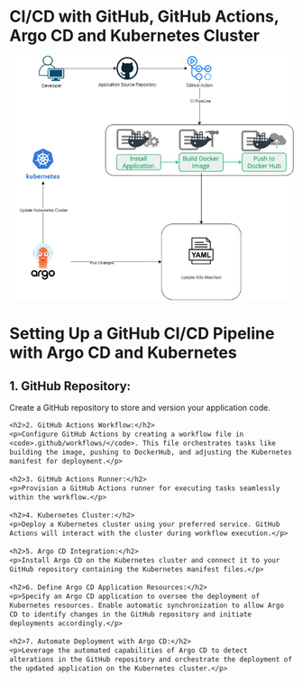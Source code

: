 # CI/CD with GitHub, GitHub Actions, Argo CD and Kubernetes Cluster

![CHEESE](CICD.jpg)

<h1>Setting Up a GitHub CI/CD Pipeline with Argo CD and Kubernetes</h1>

<h2>1. GitHub Repository:</h2>
<p>Create a GitHub repository to store and version your application code.</p>

    <h2>2. GitHub Actions Workflow:</h2>
    <p>Configure GitHub Actions by creating a workflow file in <code>.github/workflows/</code>. This file orchestrates tasks like building the image, pushing to DockerHub, and adjusting the Kubernetes manifest for deployment.</p>

    <h2>3. GitHub Actions Runner:</h2>
    <p>Provision a GitHub Actions runner for executing tasks seamlessly within the workflow.</p>

    <h2>4. Kubernetes Cluster:</h2>
    <p>Deploy a Kubernetes cluster using your preferred service. GitHub Actions will interact with the cluster during workflow execution.</p>

    <h2>5. Argo CD Integration:</h2>
    <p>Install Argo CD on the Kubernetes cluster and connect it to your GitHub repository containing the Kubernetes manifest files.</p>

    <h2>6. Define Argo CD Application Resources:</h2>
    <p>Specify an Argo CD application to oversee the deployment of Kubernetes resources. Enable automatic synchronization to allow Argo CD to identify changes in the GitHub repository and initiate deployments accordingly.</p>

    <h2>7. Automate Deployment with Argo CD:</h2>
    <p>Leverage the automated capabilities of Argo CD to detect alterations in the GitHub repository and orchestrate the deployment of the updated application on the Kubernetes cluster.</p>



